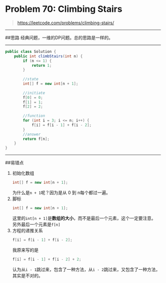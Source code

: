 # Problem 70: Climbing Stairs


> https://leetcode.com/problems/climbing-stairs/

----------------------------------------
##思路
经典问题，一维的DP问题。总的思路是一样的。

-----------------------------------
```java
public class Solution {
    public int climbStairs(int n) {
        if (n <= 1) {
            return 1;
        }
        
        //state
        int[] f = new int[n + 1];
        
        //initiate
        f[0] = 0;
        f[1] = 1;
        f[2] = 2;
        
        //function
        for (int i = 3; i <= n; i++) {
            f[i] = f[i - 1] + f[i - 2];
        }
        //answer
        return f[n];
    }
}
```
----------------------------
##易错点
1. 初始化数组
   ```java
   int[] f = new int[n + 1];
   ```
   为什么是```n + 1```呢？因为是从 0 到 n每个都过一遍。
2. 脚标
   ```java
   int[] f = new int[n + 1];
   ```
   这里的```int[n + 1]```是**数组的大小**，而不是最后一个元素，这个一定要注意。
   另外最后一个元素是```f[n]```
3. 方程的递推关系
   ```java
   f[i] = f[i - 1] + f[i - 2];
   ```
   我原来写的是
   ```java
   f[i] = f[i - 1] + f[i - 2] + 2;
   ```
   认为从```i - 1```跳过来，包含了一种方法，从```i - 2```跳过来，又包含了一种方法，其实是不对的。
   
   
   
   
   
   
   
   
   
   
   
   
   
   
   
   
   
   
   
   
   
   
   
   
   
   
   
   
   
   
   
